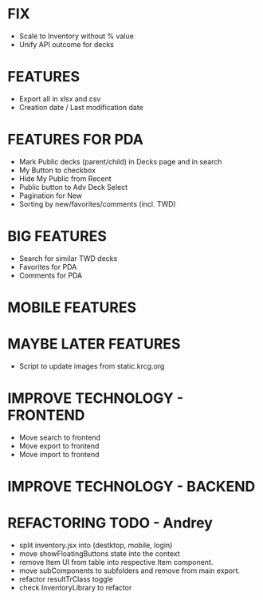 # FIX
- Scale to Inventory without % value
- Unify API outcome for decks

# FEATURES
- Export all in xlsx and csv
- Creation date / Last modification date

# FEATURES FOR PDA
- Mark Public decks (parent/child) in Decks page and in search
- My Button to checkbox
- Hide My Public from Recent
- Public button to Adv Deck Select
- Pagination for New
- Sorting by new/favorites/comments (incl. TWD)

# BIG FEATURES
- Search for similar TWD decks
- Favorites for PDA
- Comments for PDA

# MOBILE FEATURES

# MAYBE LATER FEATURES
- Script to update images from static.krcg.org

# IMPROVE TECHNOLOGY - FRONTEND
- Move search to frontend
- Move export to frontend
- Move import to frontend

# IMPROVE TECHNOLOGY - BACKEND

# REFACTORING TODO - Andrey
- split inventory.jsx into (destktop, mobile, login)
- move showFloatingButtons state into the context
- remove Item UI from table into respective Item component.
- move subComponents to subfolders and remove from main export.
- refactor resultTrClass toggle
- check InventoryLibrary to refactor
